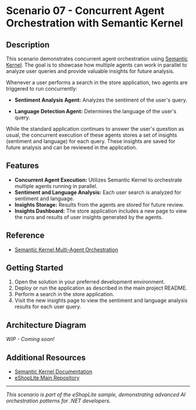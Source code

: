 # Scenario 07 - Concurrent Agent Orchestration with Semantic Kernel

## Description

This scenario demonstrates concurrent agent orchestration using [Semantic Kernel](https://devblogs.microsoft.com/semantic-kernel/semantic-kernel-multi-agent-orchestration/). The goal is to showcase how multiple agents can work in parallel to analyze user queries and provide valuable insights for future analysis.

Whenever a user performs a search in the store application, two agents are triggered to run concurrently:

- **Sentiment Analysis Agent:** Analyzes the sentiment of the user's query.

- **Language Detection Agent:** Determines the language of the user's query.

While the standard application continues to answer the user's question as usual, the concurrent execution of these agents stores a set of insights (sentiment and language) for each query. These insights are saved for future analysis and can be reviewed in the application.

## Features

- **Concurrent Agent Execution:** Utilizes Semantic Kernel to orchestrate multiple agents running in parallel.
- **Sentiment and Language Analysis:** Each user search is analyzed for sentiment and language.
- **Insights Storage:** Results from the agents are stored for future review.
- **Insights Dashboard:** The store application includes a new page to view the runs and results of user insights generated by the agents.

## Reference

- [Semantic Kernel Multi-Agent Orchestration](https://devblogs.microsoft.com/semantic-kernel/semantic-kernel-multi-agent-orchestration/)

## Getting Started

1. Open the solution in your preferred development environment.
2. Deploy or run the application as described in the main project README.
3. Perform a search in the store application.
4. Visit the new insights page to view the sentiment and language analysis results for each user query.

## Architecture Diagram

_WIP - Coming soon!_

## Additional Resources

- [Semantic Kernel Documentation](https://aka.ms/semantic-kernel)
- [eShopLite Main Repository](../..)

---

*This scenario is part of the eShopLite sample, demonstrating advanced AI orchestration patterns for .NET developers.*